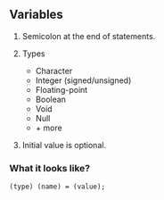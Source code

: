 ## Variables

1. Semicolon at the end of statements.

2. Types
    * Character
    * Integer (signed/unsigned)
    * Floating-point
    * Boolean
    * Void
    * Null
    * \+ more
    
3. Initial value is optional.

### What it looks like?
`(type) (name) = (value);`